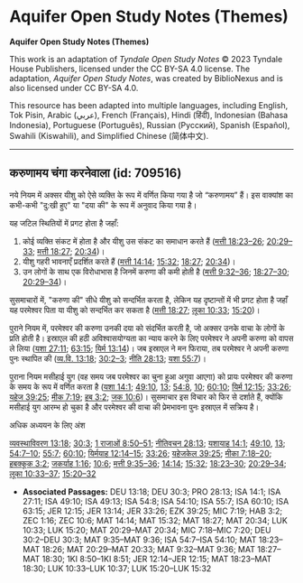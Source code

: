 # Aquifer Open Study Notes (Themes)

**Aquifer Open Study Notes (Themes)**

This work is an adaptation of *Tyndale Open Study Notes* © 2023 Tyndale House Publishers, licensed under the CC BY\-SA 4\.0 license. The adaptation, *Aquifer Open Study Notes*, was created by BiblioNexus and is also licensed under CC BY\-SA 4\.0\.

This resource has been adapted into multiple languages, including English, Tok Pisin, Arabic (عربي), French (Français), Hindi (हिंदी), Indonesian (Bahasa Indonesia), Portuguese (Português), Russian (Русский), Spanish (Español), Swahili (Kiswahili), and Simplified Chinese (简体中文).



--------------------------------

## करुणामय चंगा करनेवाला (id: 709516)

नये नियम में अक्सर यीशु को ऐसे व्यक्ति के रूप में वर्णित किया गया है जो “करुणामय” हैं। इस वाक्यांश का कभी\-कभी "दु:खी हुए" या "दया की" के रूप में अनुवाद किया गया है।

यह जटिल स्थितियों में प्रगट होता है जहाँ:

1. कोई व्यक्ति संकट में होता है और यीशु उस संकट का समाधान करते हैं ([मत्ती 18:23–26](https://ref.ly/Matt18:23-Matt18:26); [20:29–33](https://ref.ly/Matt20:29-Matt20:33); [मत्ती 18:27](https://ref.ly/Matt18:27); [20:34](https://ref.ly/Matt20:34))।
2. यीशु गहरी भावनाएँ प्रदर्शित करते हैं ([मत्ती 14:14](https://ref.ly/Matt14:14); [15:32](https://ref.ly/Matt15:32); [18:27](https://ref.ly/Matt18:27); [20:34](https://ref.ly/Matt20:34))।
3. उन लोगों के साथ एक विरोधाभास है जिनमें करुणा की कमी होती है ([मत्ती 9:32–36](https://ref.ly/Matt9:32-Matt9:36); [18:27–30](https://ref.ly/Matt18:27-Matt18:30); [20:29–34](https://ref.ly/Matt20:29-Matt20:34))।

सुसमाचारों में, "करुणा की" सीधे यीशु को सन्दर्भित करता है, लेकिन यह दृष्टान्तों में भी प्रगट होता है जहाँ यह परमेश्वर पिता या यीशु को सन्दर्भित कर सकता है ([मत्ती 18:27](https://ref.ly/Matt18:27); [लूका 10:33](https://ref.ly/Luke10:33); [15:20](https://ref.ly/Luke15:20))।

पुराने नियम में, परमेश्वर की करुणा उनकी दया को संदर्भित करती है, जो अक्सर उनके वाचा के लोगों के प्रति होती है। इस्राएल की हठी अविश्वासयोग्यता का न्याय करने के लिए परमेश्वर ने अपनी करुणा को वापस ले लिया ([यशा 27:11](https://ref.ly/Isa27:11); [63:15](https://ref.ly/Isa63:15); [यिर्म 13:14](https://ref.ly/Jer13:14))। जब इस्राएल ने मन फिराया, तब परमेश्वर ने अपनी करुणा पुनः स्थापित की ([व्य.वि. 13:18](https://ref.ly/Deut13:18); [30:2–3](https://ref.ly/Deut30:2-Deut30:3); [नीति 28:13](https://ref.ly/Prov28:13); [यशा 55:7](https://ref.ly/Isa55:7))।

पुराना नियम मसीहाई युग (वह समय जब परमेश्वर का चुना हुआ अगुवा आएगा) को प्रायः परमेश्वर की करुणा के समय के रूप में वर्णित करता है ([यशा 14:1](https://ref.ly/Isa14:1); [49:10](https://ref.ly/Isa49:10), [13](https://ref.ly/Isa49:13); [54:8](https://ref.ly/Isa54:8), [10](https://ref.ly/Isa54:10); [60:10](https://ref.ly/Isa60:10); [यिर्म 12:15](https://ref.ly/Jer12:15); [33:26](https://ref.ly/Jer33:26); [यहेज 39:25](https://ref.ly/Ezek39:25); [मीक 7:19](https://ref.ly/Mic7:19); [हब 3:2](https://ref.ly/Hab3:2); [जक 10:6](https://ref.ly/Zech10:6))। सुसमाचार इस विचार को फिर से दर्शाते हैं, क्योंकि मसीहाई युग आरम्भ हो चुका है और परमेश्वर की वाचा की प्रेमभावना पुनः इस्राएल में सक्रिय है।

अधिक अध्ययन के लिए अंश

[व्यवस्थाविवरण 13:18](https://ref.ly/Deut13:18); [30:3](https://ref.ly/Deut30:3); [1 राजाओं 8:50–51](https://ref.ly/1Kgs8:50-1Kgs8:51); [नीतिवचन 28:13](https://ref.ly/Prov28:13); [यशायाह 14:1](https://ref.ly/Isa14:1); [49:10](https://ref.ly/Isa49:10), [13](https://ref.ly/Isa49:13); [54:7–10](https://ref.ly/Isa54:7-Isa54:10); [55:7](https://ref.ly/Isa55:7); [60:10](https://ref.ly/Isa60:10); [यिर्मयाह 12:14–15](https://ref.ly/Jer12:14-Jer12:15); [33:26](https://ref.ly/Jer33:26); [यहेजकेल 39:25](https://ref.ly/Ezek39:25); [मीका 7:18–20](https://ref.ly/Mic7:18-Mic7:20); [हबक्कूक 3:2](https://ref.ly/Hab3:2); [जकर्याह 1:16](https://ref.ly/Zech1:16); [10:6](https://ref.ly/Zech10:6); [मत्ती 9:35–36](https://ref.ly/Matt9:35-Matt9:36); [14:14](https://ref.ly/Matt14:14); [15:32](https://ref.ly/Matt15:32); [18:23–30](https://ref.ly/Matt18:23-Matt18:30); [20:29–34](https://ref.ly/Matt20:29-Matt20:34); [लूका 10:33–37](https://ref.ly/Luke10:33-Luke10:37); [15:20–32](https://ref.ly/Luke15:20-Luke15:32)

* **Associated Passages:** DEU 13:18; DEU 30:3; PRO 28:13; ISA 14:1; ISA 27:11; ISA 49:10; ISA 49:13; ISA 54:8; ISA 54:10; ISA 55:7; ISA 60:10; ISA 63:15; JER 12:15; JER 13:14; JER 33:26; EZK 39:25; MIC 7:19; HAB 3:2; ZEC 1:16; ZEC 10:6; MAT 14:14; MAT 15:32; MAT 18:27; MAT 20:34; LUK 10:33; LUK 15:20; MAT 20:29–MAT 20:34; MIC 7:18–MIC 7:20; DEU 30:2–DEU 30:3; MAT 9:35–MAT 9:36; ISA 54:7–ISA 54:10; MAT 18:23–MAT 18:26; MAT 20:29–MAT 20:33; MAT 9:32–MAT 9:36; MAT 18:27–MAT 18:30; 1KI 8:50–1KI 8:51; JER 12:14–JER 12:15; MAT 18:23–MAT 18:30; LUK 10:33–LUK 10:37; LUK 15:20–LUK 15:32

